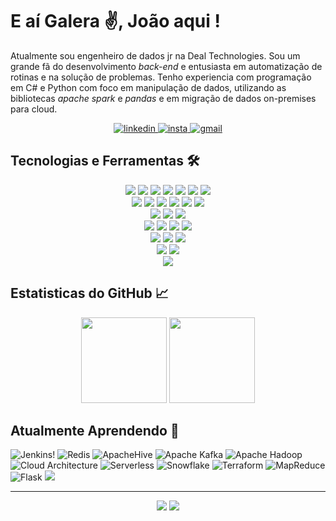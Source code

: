 # E aí Galera ✌, João aqui ! 

Atualmente sou engenheiro de dados jr na Deal Technologies. Sou um grande fã do desenvolvimento *back-end* e entusiasta em automatização de rotinas e na solução de problemas.
Tenho experiencia com programação em C# e Python com foco em manipulação de dados, utilizando as bibliotecas *apache spark* e *pandas* e em migração de dados on-premises para cloud.

<div align="center">
    <a href="https://www.linkedin.com/in/jo%C3%A3o-victor-a-soares-939b78158/" target="_blank"> 
        <img alt="linkedin" src="https://img.shields.io/badge/%20-Linkedin-%230A66C2?logo=linkedin&style=for-the-badge" target="_blank">
    </a>
    <a href="https://www.instagram.com/jaoallmeida_" target="_blank" > 
        <img alt="insta" src="https://img.shields.io/badge/-Instagram-%23E4405F?logo=instagram&style=for-the-badge&logoColor=white" target="_blank">
    </a>
    <a href="mailto:joaoallmeida96@gmail.com?subject=Olá%20João%20Almeida"> 
        <img alt="gmail" src="https://img.shields.io/badge/-Gmail-%23EA4335?logo=gmail&style=for-the-badge&logoColor=white">
    </a> 
</div>

## Tecnologias e Ferramentas 🛠

<div align="center"> 
    <img  src="https://img.shields.io/badge/%20-docker-0db7ed?style=for-the-badge&logo=Docker&logoColor=white"> 
    <img  src="https://img.shields.io/badge/-Apache%20Spark-%23E25A1C?style=for-the-badge&logo=ApacheSpark&logoColor=white">
    <img  src="https://img.shields.io/badge/-GitHub-%23181717?style=for-the-badge&logo=GitHub&logoColor=white"> 
    <img  src="https://img.shields.io/badge/-MySql-%234479A1?style=for-the-badge&logo=MySql&logoColor=white">
    <img  src="https://img.shields.io/badge/%20-Linux-%23FCC624?style=for-the-badge&logo=Linux&logoColor=black">
    <img  src="https://img.shields.io/badge/-PostgreSQL-%234169E1?style=for-the-badge&logo=PostgreSQL&logoColor=white">
    <img  src="https://img.shields.io/badge/-Git-%23F05032?style=for-the-badge&logo=Git&logoColor=white">
</div>

<div align="center"> 
    <img src="https://img.shields.io/badge/-Databricks-%23FF3621?style=for-the-badge&logo=Databricks&logoColor=black"> 
    <img src="https://img.shields.io/badge/-Grafana-%23F46800?style=for-the-badge&logo=Grafana&logoColor=black">
    <img src="https://img.shields.io/badge/-Jupyter-%23F37626?style=for-the-badge&logo=Jupyter&logoColor=black">
    <img src="https://img.shields.io/badge/-Power%20BI-%23F2C811?style=for-the-badge&logo=Power BI&logoColor=black">
    <img src="https://img.shields.io/badge/-Pandas-%23150458?style=for-the-badge&logo=Pandas&logoColor=white">
    <img src="https://img.shields.io/badge/-MongoDB-%2347A248?style=for-the-badge&logo=MongoDB&logoColor=black">
</div>

<div align="center"> 
    <img  src="https://img.shields.io/badge/-Termial%20Commands-%23241F31?style=for-the-badge&logo=GNOME Terminal&logoColor=white">
    <img  src="https://img.shields.io/badge/-SQL%20Server%20Integration%20Services%20-%23CC2927?style=for-the-badge&logo=Microsoft SQL Server&logoColor=white">
    <img  src="https://img.shields.io/badge/-Microsoft%20Azure-%230078D4?style=for-the-badge&logo=Microsoft Azure&logoColor=white">
</div>

<div align="center"> 
    <img  src="https://img.shields.io/badge/-vs%20code-%23007ACC?style=for-the-badge&logo=Visual Studio Code&logoColor=white">
    <img  src="https://img.shields.io/badge/-Bash%20Script-%234EAA25?style=for-the-badge&logo=GNU Bash&logoColor=white">
    <img  src="https://img.shields.io/badge/-Microsoft%20SQL%20Server-%23CC2927?style=for-the-badge&logo=Microsoft SQL Server&logoColor=white">
    <img  src="https://img.shields.io/badge/-Portainer-%2313BEF9?style=for-the-badge&logo=Portainer&logoColor=white"> 
</div>

<div align="center"> 
    <img  src="https://img.shields.io/badge/-Shell%20Script-%235391FE?style=for-the-badge&logo=PowerShell&logoColor=white">
    <img  src="https://img.shields.io/badge/-Apache%20Airflow-%23017CEE?style=for-the-badge&logo=ApacheAirflow&logoColor=white"> 
    <img  src="https://img.shields.io/badge/-Vim-%23019733?style=for-the-badge&logo=Vim&logoColor=white"> 
</div>

<div align="center"> 
    <img  src="https://img.shields.io/badge/-Amazon%20AWS-%23232F3E?style=for-the-badge&logo=Amazon AWS&logoColor=yellow">
    <img  src="https://img.shields.io/badge/-C%20Sharp-%23239120?style=for-the-badge&logo=C Sharp&logoColor=white"> 
</div>

<div align="center"> 
    <a><img src="https://img.shields.io/badge/%20-Python-%233776AB?style=for-the-badge&logo=Python&logoColor=white"></a>
</div>

## Estatisticas do GitHub 📈

<div align="center">
    <img  height='137px' src="https://github-readme-stats.vercel.app/api?username=joaoallmeida&hide_title=true&count_private=true&show_icons=true&theme=tokyonight"/>
    <img  height='137px' src="https://github-readme-stats.vercel.app/api/top-langs/?username=joaoallmeida&layout=compact&theme=tokyonight"/>
</div>


## Atualmente Aprendendo 🧠
![Jenkins!](https://img.shields.io/badge/-Jenkins-%23D24939?style=for-the-badge&logo=Jenkins&logoColor=black)
![Redis](https://img.shields.io/badge/-Redis-%23DC382D?style=for-the-badge&logo=Redis&logoColor=white)
![ApacheHive](https://img.shields.io/badge/-Apache%20Hive-%23FDEE21?style=for-the-badge&logo=ApacheHive&logoColor=black)
![Apache Kafka](https://img.shields.io/badge/-Apache%20Kafka-%23231F20?style=for-the-badge&logo=ApacheKafka&logoColor=white)
![Apache Hadoop](https://img.shields.io/badge/-Apache%20Hadoop-%2366CCFF?style=for-the-badge&logo=ApacheHadoop&logoColor=black)
![Cloud Architecture ](https://img.shields.io/badge/-Cloud%20Architecture-%233693F3?style=for-the-badge&logo=iCloud&logoColor=white)
![Serverless](https://img.shields.io/badge/-Serverless-%23FD5750?style=for-the-badge&logo=Serverless&logoColor=white)
![Snowflake](https://img.shields.io/badge/-Snowflake-%2329B5E8?style=for-the-badge&logo=Snowflake&logoColor=white)
![Terraform](https://img.shields.io/badge/-Terraform-%237B42BC?style=for-the-badge&logo=Terraform&logoColor=white)
![MapReduce](https://img.shields.io/badge/-MapReduce-%23FECC00?style=for-the-badge&logoColor=white)
![Flask](https://img.shields.io/badge/-Flask-%23000000?style=for-the-badge&logo=Flask&logoColor=white)
![](?style=for-the-badge&logo=&logoColor=white)

 <!-- - Práticas e técnicas de integração contínua e entrega contínua (CI/CD). -->
---

<div align="center">
    <img src="https://komarev.com/ghpvc/?username=joaoallmeida&style=for-the-badge&label=Visualizacões+no+perfil&color=green">
    <img src="https://img.shields.io/github/followers/joaoallmeida?style=for-the-badge&label=Seguidores&color=blue">
</div>
